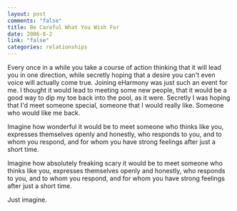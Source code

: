 ```yaml
--- 
layout: post
comments: "false"
title: Be Careful What You Wish For
date: 2006-8-2
link: "false"
categories: relationships
---
```

Every once in a while you take a course of action thinking that it will lead you in one direction, while secretly hoping that a desire you can't even voice will actually come true. Joining eHarmony was just such an event for me. I thought it would lead to meeting some new people, that it would be a good way to dip my toe back into the pool, as it were. Secretly I was hoping that I'd meet someone special, someone that I would really like. Someone who would like me back.

Imagine how wonderful it would be to meet someone who thinks like you, expresses themselves openly and honestly, who responds to you, and to whom you respond, and for whom you have strong feelings after just a short time.

Imagine how absolutely freaking scary it would be to meet someone who thinks like you, expresses themselves openly and honestly, who responds to you, and to whom you respond, and for whom you have strong feelings after just a short time.

Just imagine.
